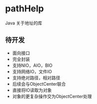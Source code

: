 # pathHelp
Java 关于地址的库
## 待开发
- 面向接口
- 完全封装
- 支持NIO，AIO，BIO
- 支持网络IO，文件IO
- 支持绝对路径，相对路径
- 后续会与ObjectCenter联合
- 直接将IO读取为对象
- 对象的更复杂操作交为ObjectCenter处理
